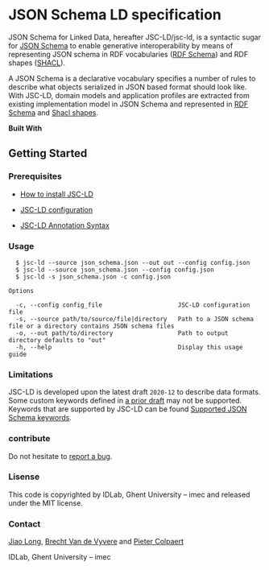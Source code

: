 # JSON Schema LD specification

JSON Schema for Linked Data, hereafter JSC-LD/jsc-ld, is a syntactic sugar for [JSON Schema](https://json-schema.org/) to enable generative interoperability
by means of representing JSON schema in RDF vocabularies ([RDF Schema](https://www.w3.org/TR/rdf-schema/)) and RDF
shapes ([SHACL](https://www.w3.org/TR/shacl/)).

A JSON Schema is a declarative vocabulary specifies a number of rules to describe what objects serialized in JSON based
format should look like. With JSC-LD, domain models and application profiles are extracted from existing
implementation model in JSON Schema and represented in [RDF Schema](https://www.w3.org/TR/rdf-schema/) and [Shacl shapes](https://www.w3.org/TR/shacl/).

**Built With**

## Getting Started

### Prerequisites


* [How to install JSC-LD](jsc_ld_installation.md#jsc-ld-installation)


* [JSC-LD configuration](jsc_ld_configuration.md#jsc-ld-configuration)


* [JSC-LD Annotation Syntax](jsc_ld_syntax.md#jsc-ld-syntax)

### Usage

```none
  $ jsc-ld --source json_schema.json --out out --config config.json
  $ jsc-ld --source json_schema.json --config config.json
  $ jsc-ld -s json_schema.json -c config.json

Options

  -c, --config config_file                     JSC-LD configuration file
  -s, --source path/to/source/file|directory   Path to a JSON schema file or a directory contains JSON schema files
  -o, --out path/to/directory                  Path to output directory defaults to "out"
  -h, --help                                   Display this usage guide
```

### Limitations

JSC-LD is developed upon the latest draft `2020-12` to describe data formats. Some custom keywords defined in [a prior draft](https://json-schema.org/specification-links.html) may not be supported.
Keywords that are supported by JSC-LD can be found [Supported JSON Schema keywords](supported_jsc_kws.md#supported-jsc-kws).

### contribute

Do not hesitate to [report a bug](https://github.com/jiaoxlong/jsc-ld/issues).

### Lisense

This code is copyrighted by IDLab, Ghent University – imec and released under the MIT license.

### Contact

[Jiao Long](mailto:Jiao.Long@UGent.be), [Brecht Van de Vyvere](mailto:brecht.vandevyvere@ugent.be) and [Pieter Colpaert](mailto:pieter.colpaert@ugent.be)

IDLab, Ghent University – imec
